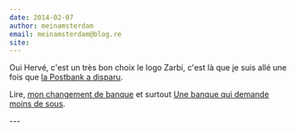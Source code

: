 ```yaml
---
date: 2014-02-07
author: meinamsterdam
email: meinamsterdam@blog.re
site: 
---
```


<p>Oui Hervé, c'est un très bon choix le logo Zarbi, c'est là que je suis allé une fois que <a href="/postbank-devient-ing-officielement" title="Postbank devient ING">la Postbank a disparu</a>.&nbsp;</p>
<p>
Lire, <a href="http://meinamsterdam.nl/changement-de-banque-rabobank">mon changement de banque</a> et surtout <a href="http://meinamsterdam.nl/une-banque-qui-demande-moins-de-sous">Une banque qui demande moins de sous</a>.</p>
---